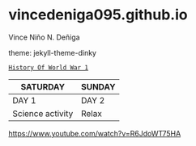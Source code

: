 # vincedeniga095.github.io
Vince Niño N. Deñiga


theme: jekyll-theme-dinky

[`History Of World War 1`](https://www.history.com/topics/world-war-i/world-war-i-history)


| SATURDAY | SUNDAY |
| ----------- | ----------- |
| DAY 1 | DAY 2 |
| Science activity | Relax |


https://www.youtube.com/watch?v=R6JdoWT75HA
